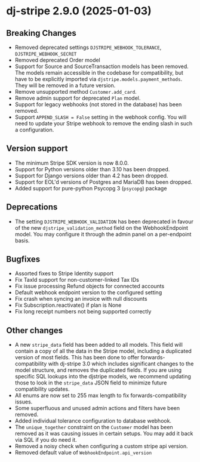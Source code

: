 # dj-stripe 2.9.0 (2025-01-03)

## Breaking Changes

-   Removed deprecated settings `DJSTRIPE_WEBHOOK_TOLERANCE`, `DJSTRIPE_WEBHOOK_SECRET`
-   Removed deprecated Order model
-   Support for Source and SourceTransaction models has been removed. The models remain
    accessible in the codebase for compatibility, but have to be explicitly imported via
    `djstripe.models.payment_methods`. They will be removed in a future version.
-   Remove unsupported method `Customer.add_card`.
-   Remove admin support for deprecated `Plan` model.
-   Support for legacy webhooks (not stored in the database) has been removed.
-   Support `APPEND_SLASH = False` setting in the webhook config. You will need to
    update your Stripe webhook to remove the ending slash in such a configuration.

## Version support

-   The minimum Stripe SDK version is now 8.0.0.
-   Support for Python versions older than 3.10 has been dropped.
-   Support for Django versions older than 4.2 has been dropped.
-   Support for EOL'd versions of Postgres and MariaDB has been dropped.
-   Added support for pure-python Psycopg 3 (`psycopg`) package

## Deprecations

-   The setting `DJSTRIPE_WEBHOOK_VALIDATION` has been deprecated in favour of the new
    `djstripe_validation_method` field on the WebhookEndpoint model. You may configure
    it through the admin panel on a per-endpoint basis.

## Bugfixes

-   Assorted fixes to Stripe Identity support
-   Fix TaxId support for non-customer-linked Tax IDs
-   Fix issue processing Refund objects for connected accounts
-   Default webhook endpoint version to the configured setting
-   Fix crash when syncing an invoice with null discounts
-   Fix Subscription.reactivate() if plan is None
-   Fix long receipt numbers not being supported correctly

## Other changes

-   A new `stripe_data` field has been added to all models. This field will contain a copy
    of all the data in the Stripe model, including a duplicated version of most fields.
    This has been done to offer forwards-compatibility with dj-stripe 3.0 which includes
    significant changes to the model structure, and removes the duplicated fields. If you
    are using specific SQL lookups into the djstripe models, we recommend updating those
    to look in the `stripe_data` JSON field to minimize future compatibility updates.
-   All enums are now set to 255 max length to fix forwards-compatibility issues.
-   Some superfluous and unused admin actions and filters have been removed.
-   Added individual tolerance configuration to database webhook.
-   The `unique_together` constraint on the `Customer` model has been removed as it was
    causing issues in certain setups. You may add it back via SQL if you do need it.
-   Removed a noisy check when configuring a custom stripe api version.
-   Removed default value of `WebhookEndpoint.api_version`
